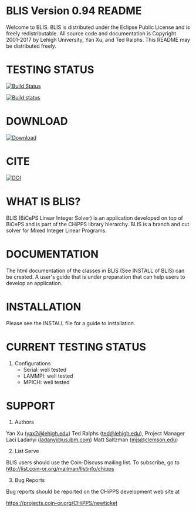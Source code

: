 BLIS Version 0.94 README
=========================

Welcome to BLIS. BLIS is distributed under the Eclipse Public License and is
freely redistributable. All source code and documentation is Copyright
2001-2017 by Lehigh University, Yan Xu, and Ted Ralphs. This README may be
distributed freely.

TESTING STATUS
==============

[![Build Status](https://travis-ci.org/coin-or/CHiPPS-BLIS.svg?branch=master)](https://travis-ci.org/coin-or/CHiPPS-BLIS)

[![Build status](https://ci.appveyor.com/api/projects/status/aj8ibib6m4sphnwh?svg=true)](https://ci.appveyor.com/project/tkralphs/chipps-alps)

DOWNLOAD
========

[ ![Download](https://api.bintray.com/packages/coin-or/download/CHiPPS-BLIS/images/download.svg?version=0.94) ](https://bintray.com/coin-or/download/CHiPPS-BLIS/0.94/link)

CITE
====

[![DOI](https://zenodo.org/badge/23727016.svg)](https://zenodo.org/badge/latestdoi/23727016)

WHAT IS BLIS?
=============

BLIS (BiCePS Linear Integer Solver) is an application developed on top of
BiCePS and is part of the CHiPPS library hierarchy. BLIS is a branch and cut
solver for Mixed Integer Linear Programs.


DOCUMENTATION
=============

The html documentation of the classes in BLIS (See INSTALL of BLIS) can be 
created. A user's guide that is under preparation that can help users to 
develop an application.


INSTALLATION
============

Please see the INSTALL file for a guide to installation.


CURRENT TESTING STATUS
======================

1. Configurations
   - Serial: well tested
   - LAMMPI: well tested
   - MPICH: well tested


SUPPORT
=======

1. Authors

Yan Xu (yax2@lehigh.edu)
Ted Ralphs (ted@lehigh.edu), Project Manager
Laci Ladanyi (ladanyi@us.ibm.com)
Matt Saltzman (mjs@clemson.edu)

2. List Serve

BLIS users should use the Coin-Discuss mailing list. To subscribe, go to 
http://list.coin-or.org/mailman/listinfo/chipps

3. Bug Reports

Bug reports should be reported on the CHiPPS development web site at

https://projects.coin-or.org/CHiPPS/newticket

